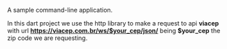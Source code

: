 A sample command-line application.

In this dart project we use the http library to make a request to api **viacep**  with url **https://viacep.com.br/ws/$your_cep/json/** being **$your_cep** the zip code we are requesting.